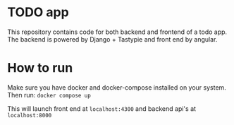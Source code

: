 # TODO app
This repository contains code for both backend and frontend of a todo app.
The backend is powered by Django + Tastypie and front end by angular.

# How to run
Make sure you have docker and docker-compose installed on your system.
Then run:
`docker compose up`

This will launch front end at `localhost:4300`
and backend api's at `localhost:8000`